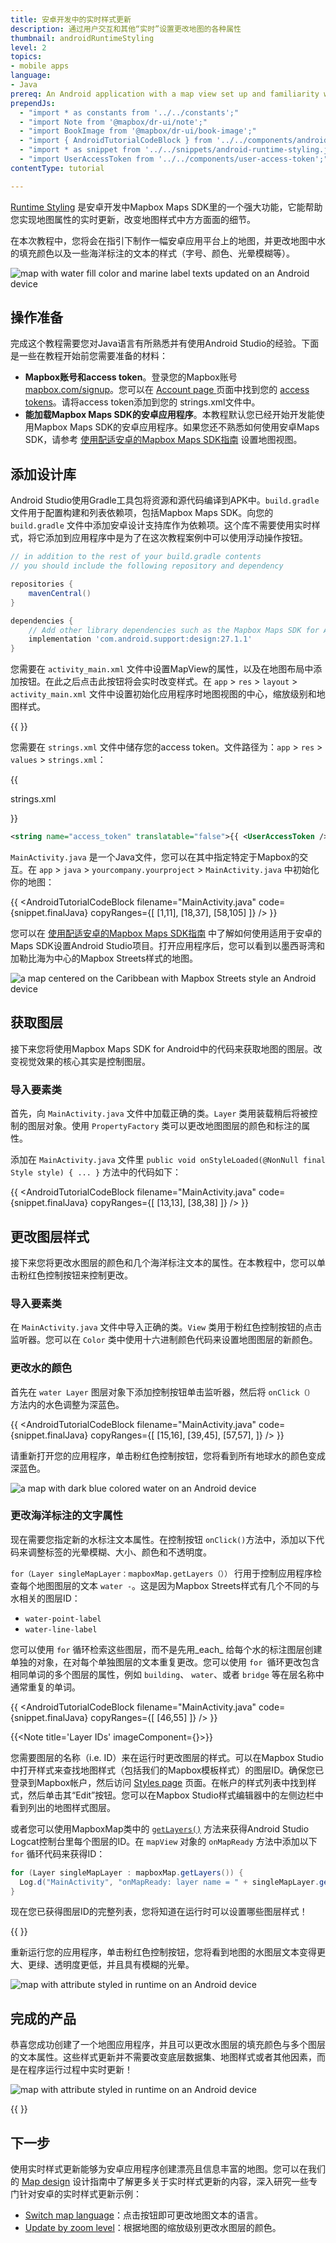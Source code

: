 ```yaml
---
title: 安卓开发中的实时样式更新
description: 通过用户交互和其他“实时”设置更改地图的各种属性
thumbnail: androidRuntimeStyling
level: 2
topics:
- mobile apps
language:
- Java
prereq: An Android application with a map view set up and familiarity with Android Studio and Java.
prependJs:
  - "import * as constants from '../../constants';"
  - "import Note from '@mapbox/dr-ui/note';"
  - "import BookImage from '@mapbox/dr-ui/book-image';"
  - "import { AndroidTutorialCodeBlock } from '../../components/android-tutorial-code-block';"
  - "import * as snippet from '../../snippets/android-runtime-styling.js'"
  - "import UserAccessToken from '../../components/user-access-token';"
contentType: tutorial

---
```


[Runtime Styling](/help/glossary/runtime-styling/) 是安卓开发中Mapbox Maps SDK里的一个强大功能，它能帮助您实现地图属性的实时更新，改变地图样式中方方面面的细节。

在本次教程中，您将会在指引下制作一幅安卓应用平台上的地图，并更改地图中水的填充颜色以及一些海洋标注的文本的样式（字号、颜色、光晕模糊等）。

<div class='align-center'>
<img src='/help/img/android/android-runtime-styling-dark-blue-water-adjusted-labels.png' alt='map with water fill color and marine label texts updated on an Android device' class='inline wmax360-mm wmax-full'>
</div>

## 操作准备

完成这个教程需要您对Java语言有所熟悉并有使用Android Studio的经验。下面是一些在教程开始前您需要准备的材料：

- **Mapbox账号和access token**。登录您的Mapbox账号 [mapbox.com/signup](https://www.mapbox.com/signup/)。您可以在 [Account page ](https://www.mapbox.com/account)页面中找到您的 [access tokens](/help/how-mapbox-works/access-tokens/)。请将access token添加到您的
  strings.xml文件中。
- **能加载Mapbox Maps SDK的安卓应用程序**。本教程默认您已经开始开发能使用Mapbox Maps SDK的安卓应用程序。如果您还不熟悉如何使用安卓Maps SDK，请参考 [使用配适安卓的Mapbox Maps SDK指南](/help/tutorials/first-steps-android-sdk/) 设置地图视图。

## 添加设计库

Android Studio使用Gradle工具包将资源和源代码编译到APK中。`build.gradle` 文件用于配置构建和列表依赖项，包括Mapbox Maps SDK。向您的 `build.gradle` 文件中添加安卓设计支持库作为依赖项。这个库不需要使用实时样式，将它添加到应用程序中是为了在这次教程案例中可以使用浮动操作按钮。

```groovy
// in addition to the rest of your build.gradle contents
// you should include the following repository and dependency

repositories {
    mavenCentral()
}

dependencies {
    // Add other library dependencies such as the Mapbox Maps SDK for Android
    implementation 'com.android.support:design:27.1.1'
}
```

您需要在 `activity_main.xml` 文件中设置MapView的属性，以及在地图布局中添加按钮。在此之后点击此按钮将会实时改变样式。在 `app` > `res` > `layout` > `activity_main.xml` 文件中设置初始化应用程序时地图视图的中心，缩放级别和地图样式。

{{
  <AndroidTutorialCodeBlock
    filename="activity_main.xml"
    code={snippet.finalLayout}
  />
}}

您需要在 `strings.xml` 文件中储存您的access token。文件路径为：`app` > `res` > `values` > `strings.xml`：

{{

  <div className="txt-s txt-fancy mb6" style={{ color: "#273d56" }}>strings.xml</div>

}}

```xml
<string name="access_token" translatable="false">{{ <UserAccessToken /> }}</string>
```

`MainActivity.java` 是一个Java文件，您可以在其中指定特定于Mapbox的交互。在 `app` > `java` > `yourcompany.yourproject` > `MainActivity.java` 中初始化你的地图：

{{
  <AndroidTutorialCodeBlock
    filename="MainActivity.java"
    code={snippet.finalJava}
    copyRanges={[
      [1,11],
      [18,37],
      [58,105]
    ]}
  />
}}

您可以在 [使用配适安卓的Mapbox Maps SDK指南](/help/tutorials/first-steps-android-sdk/) 中了解如何使用适用于安卓的Maps SDK设置Android Studio项目。打开应用程序后，您可以看到以墨西哥湾和加勒比海为中心的Mapbox Streets样式的地图。

<div class='align-center'>
<img src='/help/img/android/android-runtime-styling-before.png' alt='a map centered on the Caribbean with Mapbox Streets style an Android device' class='wmax360'>
</div>



## 获取图层

接下来您将使用Mapbox Maps SDK for Android中的代码来获取地图的图层。改变视觉效果的核心其实是控制图层。

### 导入要素类

首先，向 `MainActivity.java` 文件中加载正确的类。`Layer` 类用装载稍后将被控制的图层对象。使用 `PropertyFactory` 类可以更改地图图层的颜色和标注的属性。

添加在 `MainActivity.java` 文件里 `public void onStyleLoaded(@NonNull final Style style) { ... }` 方法中的代码如下：

{{
  <AndroidTutorialCodeBlock
    filename="MainActivity.java"
    code={snippet.finalJava}
    copyRanges={[
      [13,13],
      [38,38]
    ]}
  />
}}

## 更改图层样式

接下来您将更改水图层的颜色和几个海洋标注文本的属性。在本教程中，您可以单击粉红色控制按钮来控制更改。

### 导入要素类

在 `MainActivity.java` 文件中导入正确的类。`View` 类用于粉红色控制按钮的点击监听器。您可以在 `Color` 类中使用十六进制颜色代码来设置地图图层的新颜色。

### 更改水的颜色

首先在 `water Layer` 图层对象下添加控制按钮单击监听器，然后将 `onClick（）` 方法内的水色调整为深蓝色。

{{
  <AndroidTutorialCodeBlock
    filename="MainActivity.java"
    code={snippet.finalJava}
    copyRanges={[
      [15,16],
      [39,45],
      [57,57],
    ]}
  />
}}

请重新打开您的应用程序，单击粉红色控制按钮，您将看到所有地球水的颜色变成深蓝色。

<div class='align-center'>
<img src='/help/img/android/android-runtime-styling-dark-blue-water-only.png' alt='a map with dark blue colored water on an Android device' class='wmax360'>
</div>



### 更改海洋标注的文字属性

现在需要您指定新的水标注文本属性。在控制按钮 `onClick()`方法中，添加以下代码来调整标签的光晕模糊、大小、颜色和不透明度。

`for（Layer singleMapLayer：mapboxMap.getLayers（））` 行用于控制应用程序检查每个地图图层的文本 `water -`。这是因为Mapbox Streets样式有几个不同的与水相关的图层ID：

- `water-point-label`
- `water-line-label`

您可以使用 `for` 循环检索这些图层，而不是先用_each_ 给每个水的标注图层创建单独的对象，在对每个单独图层的文本重复更改。您可以使用 `for `循环更改包含相同单词的多个图层的属性，例如 `building`、 `water`、或者 `bridge` 等在层名称中通常重复的单词。

{{
  <AndroidTutorialCodeBlock
    filename="MainActivity.java"
    code={snippet.finalJava}
    copyRanges={[
      [46,55]
    ]}
  />
}}

{{<Note title='Layer IDs' imageComponent={<BookImage />}>}}

您需要图层的名称（i.e. ID）来在运行时更改图层的样式。可以在Mapbox Studio中打开样式来查找地图样式（包括我们的Mapbox模板样式）的图层ID。确保您已登录到Mapbox帐户，然后访问 <a href='https://www.mapbox.com/studio/styles/'>Styles page</a> 页面。在帐户的样式列表中找到样式，然后单击其“Edit”按钮。您可以在Mapbox Studio样式编辑器中的左侧边栏中看到列出的地图样式图层。

或者您可以使用MapboxMap类中的 [`getLayers()`](https://www.mapbox.com/android-docs/api/map-sdk/{{constants.VERSION_ANDROID_MAPS}}/com/mapbox/mapboxsdk/maps/MapboxMap.html#getLayers) 方法来获得Android Studio Logcat控制台里每个图层的ID。在 `mapView` 对象的 `onMapReady` 方法中添加以下 `for` 循环代码来获得ID：

```java
for (Layer singleMapLayer : mapboxMap.getLayers()) {
  Log.d("MainActivity", "onMapReady: layer name = " + singleMapLayer.getId());
}
```

现在您已获得图层ID的完整列表，您将知道在运行时可以设置哪些图层样式！

{{ </Note> }}

重新运行您的应用程序，单击粉红色控制按钮，您将看到地图的水图层文本变得更大、更绿、透明度更低，并且具有模糊的光晕。

<div class='align-center'>
<img src='/help/img/android/android-runtime-styling-dark-blue-water-adjusted-labels.png' alt='map with attribute styled in runtime on an Android device' class='inline wmax360'>
</div>

## 完成的产品

恭喜您成功创建了一个地图应用程序，并且可以更改水图层的填充颜色与多个图层的文本属性。这些样式更新并不需要改变底层数据集、地图样式或者其他因素，而是在程序运行过程中实时更新！

<div class='align-center'>
<img src='/help/img/android/android-runtime-styling-final.gif' alt='map with attribute styled in runtime on an Android device' class='inline wmax360'>
</div>

{{
  <AndroidTutorialCodeBlock
    filename="MainActivity.java"
    code={snippet.finalJava}
  />
}}

## 下一步

使用实时样式更新能够为安卓应用程序创建漂亮且信息丰富的地图。您可以在我们的 [Map design](/help/how-mapbox-works/map-design/) 设计指南中了解更多关于实时样式更新的内容，深入研究一些专门针对安卓的实时样式更新示例：

- [Switch map language](https://github.com/mapbox/mapbox-android-demo/blob/83a0b3c18f56cc549d68a28f23e3c2026e904e7c/MapboxAndroidDemo/src/main/java/com/mapbox/mapboxandroiddemo/examples/styles/LanguageSwitchActivity.java)：点击按钮即可更改地图文本的语言。
- [Update by zoom level](https://github.com/mapbox/mapbox-android-demo/blob/eadaf3a81c01f1390753dbe24b560f77d117ec27/MapboxAndroidDemo/src/main/java/com/mapbox/mapboxandroiddemo/examples/styles/ZoomDependentFillColorActivity.java)：根据地图的缩放级别更改水图层的颜色。
